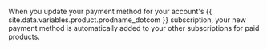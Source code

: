 When you update your payment method for your account's {{ site.data.variables.product.prodname_dotcom }} subscription, your new payment method is automatically added to your other subscriptions for paid products.

